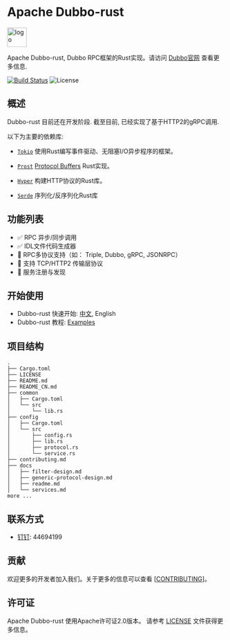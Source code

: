 # Apache Dubbo-rust

<a href="https://dubbo.apache.org/">
    <img style="vertical-align: top;" src="https://dubbo.apache.org/imgs/dubbo_colorful.png" alt="logo" height="45px"></a>

Apache Dubbo-rust, Dubbo RPC框架的Rust实现。请访问 [Dubbo官网](https://dubbo.apache.org/) 查看更多信息.

[![Build Status](https://travis-ci.org/apache/dubbo-rust.svg?branch=main)](https://travis-ci.org/apache/dubbo-rust) ![License](https://img.shields.io/github/license/alibaba/dubbo.svg)

## 概述

Dubbo-rust 目前还在开发阶段. 截至目前, 已经实现了基于HTTP2的gRPC调用.

以下为主要的依赖库:

- [`Tokio`](https://github.com/tokio-rs/tokio) 使用Rust编写事件驱动、无阻塞I/O异步程序的框架。

- [`Prost`](https://github.com/tokio-rs/prost/)  [Protocol Buffers](https://developers.google.com/protocol-buffers/) Rust实现。

- [`Hyper`](https://github.com/hyperium/hyperhttps://github.com/hyperium/hyper) 构建HTTP协议的Rust库。

- [`Serde`](https://github.com/serde-rs/serde) 序列化/反序列化Rust库

## 功能列表

- :white_check_mark: RPC 异步/同步调用
- :white_check_mark: IDL文件代码生成器
- :construction: RPC多协议支持（如： Triple, Dubbo, gRPC, JSONRPC）
- :construction: 支持 TCP/HTTP2 传输层协议
- :construction: 服务注册与发现

## 开始使用

- Dubbo-rust 快速开始:  [中文](https://dubbo.apache.org/zh/docs3-v2/rust-sdk/quick-start/), English
- Dubbo-rust 教程:  [Examples](https://github.com/apache/dubbo-rust/tree/main/examples)

## 项目结构

```
.
├── Cargo.toml
├── LICENSE
├── README.md
├── README_CN.md
├── common
│   ├── Cargo.toml
│   └── src
│       └── lib.rs
├── config
│   ├── Cargo.toml
│   └── src
│       ├── config.rs
│       ├── lib.rs
│       ├── protocol.rs
│       └── service.rs
├── contributing.md
├── docs
│   ├── filter-design.md
│   ├── generic-protocol-design.md
│   ├── readme.md
│   └── services.md
more ...
```

## 联系方式

- [钉钉](https://www.dingtalk.com/zh-cn):  44694199

## 贡献

欢迎更多的开发者加入我们。关于更多的信息可以查看 [[CONTRIBUTING](https://github.com/apache/dubbo-rust/blob/main/contributing.md)]。

## 许可证

Apache Dubbo-rust 使用Apache许可证2.0版本。 请参考 [LICENSE](https://github.com/apache/dubbo-rust/blob/main/LICENSE) 文件获得更多信息。